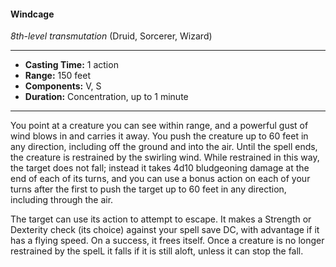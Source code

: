 #### Windcage
*8th-level transmutation* (Druid, Sorcerer, Wizard)
___
- **Casting Time:** 1 action 
- **Range:** 150 feet 
- **Components:** V, S 
- **Duration:** Concentration, up to 1 minute 
---
You point at a creature you can see within range, and a powerful gust of wind blows in and carries it away. You push the creature up to 60 feet in any direction, includ­ing off the ground and into the air. Until the spell ends, the creature is restrained by the swirling wind. While restrained in this way, the target does not fall; instead it takes 4d10 bludgeoning damage at the end of each of its turns, and you can use a bonus action on each of your turns after the first to push the target up to 60 feet in any direction, including through the air. 

The target can use its action to attempt to escape. It makes a Strength or Dexterity check (its choice) against your spell save DC, with advantage if it has a flying speed. On a success, it frees itself. Once a creature is no longer restrained by the spelL it falls if it is still aloft, unless it can stop the fall.
